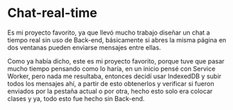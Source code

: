 # Chat-real-time
Es mi proyecto favorito, ya que llevó mucho trabajo diseñar un chat a tiempo real sin uso de Back-end, básicamente si abres la misma página en dos ventanas pueden enviarse mensajes entre ellas.


Como ya había dicho, este es mi proyecto favorito, porque tuve que pasar mucho tiempo pensando como lo haría, en un inicio pensé con Service Worker, pero nada me resultaba, entonces decidí usar IndexedDB y subir todos los mensajes ahí, a partir de esto obtenerlos y verificar si fueron enviados por la pestaña actual o por otra, hecho esto solo era colocar clases y ya, todo esto fue hecho sin Back-end.
